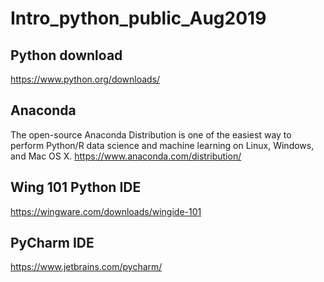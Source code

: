 # Intro_python_public_Aug2019

## Python download
https://www.python.org/downloads/

## Anaconda
The open-source Anaconda Distribution is one of the easiest way to perform Python/R data science and machine learning on Linux, Windows, and Mac OS X.
https://www.anaconda.com/distribution/

## Wing 101 Python IDE
https://wingware.com/downloads/wingide-101

## PyCharm IDE
https://www.jetbrains.com/pycharm/

